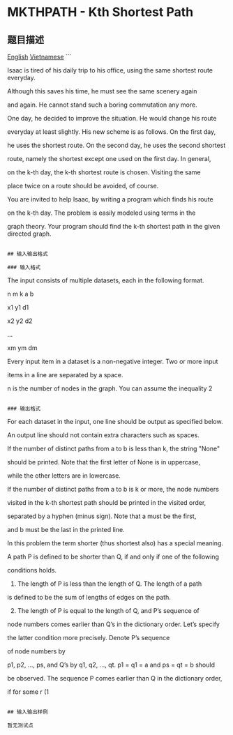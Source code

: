 # MKTHPATH - Kth Shortest Path

## 题目描述

 [English](/problems/MKTHPATH/en/) [Vietnamese](/problems/MKTHPATH/vn/) ```

Isaac is tired of his daily trip to his office, using the same shortest route everyday.

Although this saves his time, he must see the same scenery again

and again. He cannot stand such a boring commutation any more.

One day, he decided to improve the situation. He would change his route

everyday at least slightly. His new scheme is as follows. On the first day,

he uses the shortest route. On the second day, he uses the second shortest

route, namely the shortest except one used on the first day. In general,

on the k-th day, the k-th shortest route is chosen. Visiting the same

place twice on a route should be avoided, of course.

You are invited to help Isaac, by writing a program which finds his route

on the k-th day. The problem is easily modeled using terms in the

graph theory. Your program should find the k-th shortest path in the given directed graph.

```

## 输入输出格式

### 输入格式

```

The input consists of multiple datasets, each in the following format.

n m k a b

x1 y1 d1

x2 y2 d2

…

xm ym dm

Every input item in a dataset is a non-negative integer. Two or more input

items in a line are separated by a space.

n is the number of nodes in the graph. You can assume the inequality 2

```

### 输出格式

```

For each dataset in the input, one line should be output as specified below.

An output line should not contain extra characters such as spaces.

If the number of distinct paths from a to b is less than k, the string "None"

should be printed. Note that the first letter of None is in uppercase,

while the other letters are in lowercase.

If the number of distinct paths from a to b is k or more, the node numbers

visited in the k-th shortest path should be printed in the visited order,

separated by a hyphen (minus sign). Note that a must be the first,

and b must be the last in the printed line.

In this problem the term shorter (thus shortest also) has a special meaning.

A path P is defined to be shorter than Q, if and only if one of the following

conditions holds.

1. The length of P is less than the length of Q. The length of a path

is defined to be the sum of lengths of edges on the path.

2. The length of P is equal to the length of Q, and P’s sequence of

node numbers comes earlier than Q’s in the dictionary order. Let’s specify

the latter condition more precisely. Denote P’s sequence

of node numbers by

p1, p2, …, ps, and Q’s by q1, q2, …, qt. p1 = q1 = a and ps = qt = b should

be observed. The sequence P comes earlier than Q in the dictionary order,

if for some r (1

```

## 输入输出样例

暂无测试点


